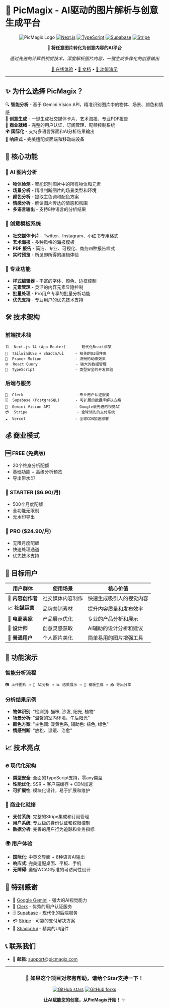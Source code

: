# 🎨 PicMagix - AI驱动的图片解析与创意生成平台

<div align="center">

![PicMagix Logo](https://img.shields.io/badge/PicMagix-AI%20Powered-orange?style=for-the-badge)
[![Next.js](https://img.shields.io/badge/Next.js-14-black?style=flat-square&logo=next.js)](https://nextjs.org/)
[![TypeScript](https://img.shields.io/badge/TypeScript-Ready-blue?style=flat-square&logo=typescript)](https://www.typescriptlang.org/)
[![Supabase](https://img.shields.io/badge/Supabase-Database-green?style=flat-square&logo=supabase)](https://supabase.com/)
[![Stripe](https://img.shields.io/badge/Stripe-Payments-purple?style=flat-square&logo=stripe)](https://stripe.com/)

**🚀 将任意图片转化为创意内容的AI平台**

*通过先进的计算机视觉技术，深度解析图片内容，一键生成多样化的创意输出*

[📱 在线体验](https://your-demo-link.com) • [📖 文档](https://your-docs-link.com) • [🎯 功能演示](#功能演示)

</div>

---

## ✨ 为什么选择 PicMagix？

🔍 **智能分析** - 基于 Gemini Vision API，精准识别图片中的物体、场景、颜色和情感  
🎨 **创意生成** - 一键生成社交媒体卡片、艺术海报、专业PDF报告  
💼 **商业就绪** - 完整的用户认证、订阅管理、配额控制系统  
🌍 **国际化** - 支持多语言界面和AI分析结果输出  
📱 **响应式** - 完美适配桌面端和移动端设备  

## 🎯 核心功能

### 🤖 AI 图片分析
- **物体检测** - 智能识别图片中的所有物体和元素
- **场景分析** - 精准判断图片的场景类型和环境
- **颜色分析** - 提取主色调和配色方案
- **情感分析** - 解读图片传达的情感和氛围
- **多语言输出** - 支持8种语言的分析结果

### 🎨 创意模板系统
- **社交媒体卡片** - Twitter、Instagram、小红书专用格式
- **艺术海报** - 多种风格的海报模板
- **PDF 报告** - 简洁、专业、可视化、商务四种报告样式
- **实时预览** - 所见即所得的编辑体验

### 💎 专业功能
- **样式编辑器** - 丰富的字体、颜色、边框控制
- **元素管理** - 灵活的内容元素显隐控制
- **批量处理** - Pro用户专享的批量分析功能
- **优先支持** - 专业用户的优先技术支持

## 🛠️ 技术架构

### 前端技术栈
```
🏗️  Next.js 14 (App Router)     - 现代化React框架
🎨  TailwindCSS + Shadcn/ui     - 精美的UI组件库
📱  Framer Motion               - 流畅的动画效果
🌐  React Query                 - 强大的数据管理
🔧  TypeScript                  - 类型安全的开发体验
```

### 后端与服务
```
🔐  Clerk                       - 专业用户认证服务
🗄️  Supabase (PostgreSQL)       - 可扩展的数据库解决方案
🤖  Gemini Vision API           - Google最先进的视觉AI
💳  Stripe                      - 全球领先的支付系统
☁️  Vercel                      - 全球CDN加速部署
```

## 💰 商业模式

### 🆓 FREE (免费版)
- 20个终身分析配额
- 基础功能 + 高级分析预览
- 导出带水印

### 🚀 STARTER ($6.90/月)
- 500个月度配额
- 全功能无限制
- 无水印导出

### 💎 PRO ($24.90/月)
- 无限月度配额
- 快速处理通道
- 优先技术支持

## 🎯 目标用户

| 用户群体 | 使用场景 | 核心价值 |
|---------|---------|---------|
| 📱 **内容创作者** | 社交媒体内容制作 | 快速生成吸引人的视觉内容 |
| 📈 **社媒运营** | 品牌营销素材 | 提升内容质量和发布效率 |
| 🛒 **电商卖家** | 产品展示优化 | 专业的产品分析和展示 |
| 🎨 **设计师** | 创意灵感获取 | AI辅助的设计分析和建议 |
| 👥 **普通用户** | 个人照片美化 | 简单易用的图片增强工具 |

## 🌟 功能演示

### 智能分析流程
```
📷 上传图片 → 🤖 AI分析 → 📊 结果展示 → 🎨 模板生成 → 📤 导出分享
```

### 分析结果示例
- **物体识别**: "检测到: 猫咪, 沙发, 阳光, 植物"
- **场景分析**: "温馨的室内环境，午后阳光"  
- **颜色方案**: "主色调: 暖黄色系, 辅助色: 棕色, 绿色"
- **情感判断**: "放松、温暖、治愈"

## 📈 技术亮点

### 🔥 现代化架构
- **类型安全**: 全面的TypeScript支持，零any类型
- **性能优化**: SSR + 客户端缓存 + CDN加速
- **可扩展性**: 模块化设计，易于扩展和维护

### 🎯 商业化就绪
- **支付系统**: 完整的Stripe集成和订阅管理
- **用户系统**: 专业级的身份认证和权限控制  
- **数据分析**: 完善的用户行为追踪和业务指标

### 🌍 用户体验
- **国际化**: 中英文界面 + 8种语言AI输出
- **响应式**: 完美适配桌面、平板、手机
- **无障碍**: 遵循WCAG标准的可访问性设计

## 🙏 特别感谢

- 🤖 [Google Gemini](https://deepmind.google/technologies/gemini/) - 强大的AI视觉能力
- 🔐 [Clerk](https://clerk.com/) - 优秀的用户认证服务  
- 🗄️ [Supabase](https://supabase.com/) - 现代化的后端服务
- 💳 [Stripe](https://stripe.com/) - 可靠的支付解决方案
- 🎨 [Shadcn/ui](https://ui.shadcn.com/) - 精美的UI组件

## 📞 联系我们

- 📧 **邮箱**: support@picmagix.com

---

<div align="center">

### 🌟 如果这个项目对您有帮助，请给个Star支持一下！

[![GitHub stars](https://img.shields.io/github/stars/yourusername/picmagix?style=social)](https://github.com/yourusername/picmagix/stargazers)
[![GitHub forks](https://img.shields.io/github/forks/yourusername/picmagix?style=social)](https://github.com/yourusername/picmagix/network)

**让AI赋能您的创意，从PicMagix开始！** ✨

</div> 
